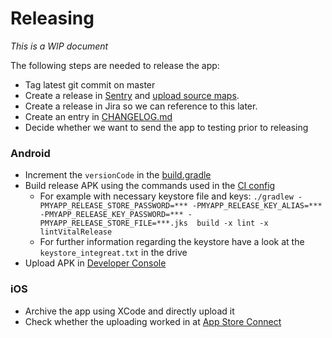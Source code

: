 # Releasing

*This is a WIP document*

The following steps are needed to release the app:

* Tag latest git commit on master
* Create a release in [Sentry](https://sentry.integreat-app.de) and [upload source maps](05-error-reporting.md).
* Create a release in Jira so we can reference to this later.
* Create an entry in [CHANGELOG.md](../CHANGELOG.md)
* Decide whether we want to send the app to testing prior to releasing

### Android

* Increment the `versionCode` in the [build.gradle](../android/app/build.gradle)
* Build release APK using the commands used in the [CI config](../.circleci/config.yml)
    * For example with necessary keystore file and keys: `./gradlew -PMYAPP_RELEASE_STORE_PASSWORD=*** -PMYAPP_RELEASE_KEY_ALIAS=*** -PMYAPP_RELEASE_KEY_PASSWORD=*** -PMYAPP_RELEASE_STORE_FILE=***.jks  build -x lint -x lintVitalRelease`
    * For further information regarding the keystore have a look at the `keystore_integreat.txt` in the drive
* Upload APK in [Developer Console](https://play.google.com/apps/publish/)

### iOS

* Archive the app using XCode and directly upload it
* Check whether the uploading worked in at [App Store Connect](https://appstoreconnect.apple.com/)

